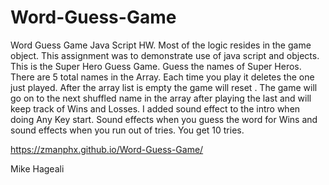 # Word-Guess-Game
Word Guess Game Java Script HW. Most of the logic resides in the game object. This 
assignment was to demonstrate use of java script and objects. 
This is the Super Hero Guess Game. Guess the names of Super Heros. 
There are 5 total names in the Array. 
Each time you play it deletes the one just played. 
After the array list is empty the game will reset . 
The game will go on to the next shuffled name in the array after playing
the last and will keep track of  Wins and Losses. 
I added sound effect to the intro when doing Any Key start.
Sound effects when you guess the word for Wins and sound effects when you run out 
of tries. You get 10 tries. 

https://zmanphx.github.io/Word-Guess-Game/

Mike Hageali
